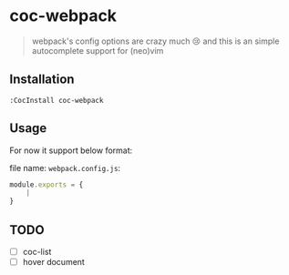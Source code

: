 # coc-webpack

> webpack's config options are crazy much 😢 and this is an
> simple autocomplete support for (neo)vim

## Installation

``` vim
:CocInstall coc-webpack
```

## Usage

For now it support below format:

file name: `webpack.config.js`:

``` javascript
module.exports = {
    |
}
```

## TODO

- [ ] coc-list
- [ ] hover document
